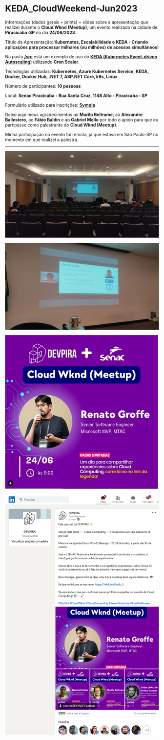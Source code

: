 # KEDA_CloudWeekend-Jun2023

Informações (dados gerais + prints) + slides sobre a apresentação que realizei durante o **Cloud Wknd (Meetup)**, um evento realizado na cidade de **Piracicaba-SP** no dia **24/06/2023**.

Título da Apresentação: **Kubernetes, Escalabilidade e KEDA - Criando aplicações para processar milhares (ou milhões) de acessos simultâneos!**

Na pasta [**/src**](src/) está um exemplo de uso do [**KEDA (Kubernetes Event-driven Autoscaling)**](https://keda.sh/) utilizando **Cron Scaler**.

Tecnologias utilizadas: **Kubernetes, Azure Kubernetes Service, KEDA, Docker, Docker Hub, .NET 7, ASP.NET Core, k9s, Linux**

Número de participantes: **10 pessoas**

Local: **Senac Piracicaba - Rua Santa Cruz, 1148 Alto - Piracicaba - SP**

Formulário utilizado para inscrições: [**Sympla**](https://www.sympla.com.br/evento/devpira-cloud-wknd/2027362)

Deixo aqui meus agradecimentos ao **Murilo Beltrame**, ao **Alexandre Ballestero**, ao **Fábio Baldin** e ao **Gabriel Mello** por todo o apoio para que eu partipasse como palestrante do **Cloud Wknd (Meetup)**.

Minha participação no evento foi remota, já que estava em São Paulo-SP no momento em que realizei a palestra.

---

![Palestrando](img/c-01.jpg)

![Palestrando](img/c-02.jpg)

![Palestrando](img/c-03.png)

![Palestrando](img/c-05.png)